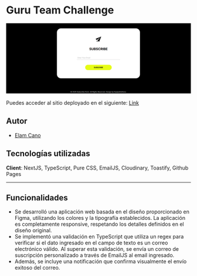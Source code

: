 # Guru Team Challenge

![cover](/public/cover.png)

Puedes acceder al sitio deployado en el siguiente: [Link](https://elamcano.github.io/reto-equipoguru/)

## Autor

- [Elam Cano](https://www.linkedin.com/in/elam-cano-bb0419239/)

## Tecnologías utilizadas

**Client**: NextJS, TypeScript, Pure CSS, EmailJS, Cloudinary, Toastify, Github Pages

---

## Funcionalidades

- Se desarrolló una aplicación web basada en el diseño proporcionado en Figma, utilizando los colores y la tipografía establecidos. La aplicación es completamente responsive, respetando los detalles definidos en el diseño original.
- Se implementó una validación en TypeScript que utiliza un regex para verificar si el dato ingresado en el campo de texto es un correo electrónico válido. Al superar esta validación, se envía un correo de suscripción personalizado a través de EmailJS al email ingresado.
- Además, se incluye una notificación que confirma visualmente el envío exitoso del correo.
